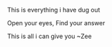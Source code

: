 This is everything i have dug out

Open your eyes, Find your answer

This is all i can give you
~Zee
